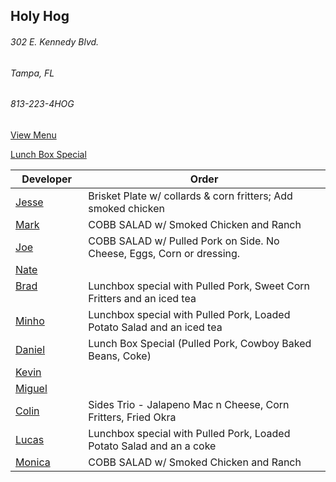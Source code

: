 
## Holy Hog
###### 302 E. Kennedy Blvd.
###### Tampa, FL
###### 813-223-4HOG

[View Menu](http://www.holyhogbbq.com/southern-bbq/)

[Lunch Box Special](http://www.holyhogbbq.com/bbq-lunch-box-special/)

Developer     | Order
--------------|---------------------
[Jesse](https://github.com/jessecurry)              | Brisket Plate w/ collards & corn fritters; Add smoked chicken
[Mark](http://github.com/mark-smithtb)              | COBB SALAD w/ Smoked Chicken and Ranch
[Joe](https://github.com/Montchat)                  | COBB SALAD w/ Pulled Pork on Side. No Cheese, Eggs, Corn or dressing.
[Nate](https://github.com/thunemn)                  | 
[Brad](https://github.com/bself)                    | Lunchbox special with Pulled Pork, Sweet Corn Fritters and an iced tea
[Minho](https://github.com/minhochoi)               | Lunchbox special with Pulled Pork, Loaded Potato Salad and an iced tea
[Daniel](https://github.come/dtartaglia)            | Lunch Box Special (Pulled Pork, Cowboy Baked Beans, Coke)
[Kevin]()                                           | 
[Miguel](https://github.com/MiguelBrito1086)        | 
[Colin](https://github.com/ColinFendrick)           | Sides Trio - Jalapeno Mac n Cheese, Corn Fritters, Fried Okra
[Lucas]()                                           | Lunchbox special with Pulled Pork, Loaded Potato Salad and an a coke
[Monica]()                                          | COBB SALAD w/ Smoked Chicken and Ranch
